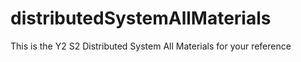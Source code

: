 # distributedSystemAllMaterials
This is the Y2 S2 Distributed System All Materials for your reference 
